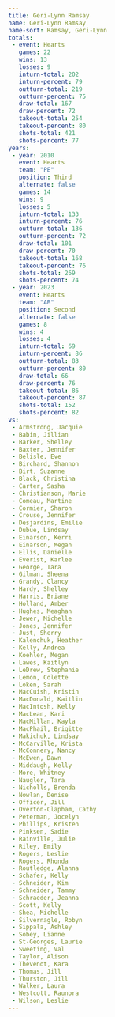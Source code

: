 ```yaml
---
title: Geri-Lynn Ramsay
name: Geri-Lynn Ramsay
name-sort: Ramsay, Geri-Lynn
totals:
 - event: Hearts
   games: 22
   wins: 13
   losses: 9
   inturn-total: 202
   inturn-percent: 79
   outturn-total: 219
   outturn-percent: 75
   draw-total: 167
   draw-percent: 72
   takeout-total: 254
   takeout-percent: 80
   shots-total: 421
   shots-percent: 77
years:
 - year: 2010
   event: Hearts
   team: "PE"
   position: Third
   alternate: false
   games: 14
   wins: 9
   losses: 5
   inturn-total: 133
   inturn-percent: 76
   outturn-total: 136
   outturn-percent: 72
   draw-total: 101
   draw-percent: 70
   takeout-total: 168
   takeout-percent: 76
   shots-total: 269
   shots-percent: 74
 - year: 2023
   event: Hearts
   team: "AB"
   position: Second
   alternate: false
   games: 8
   wins: 4
   losses: 4
   inturn-total: 69
   inturn-percent: 86
   outturn-total: 83
   outturn-percent: 80
   draw-total: 66
   draw-percent: 76
   takeout-total: 86
   takeout-percent: 87
   shots-total: 152
   shots-percent: 82
vs:
 - Armstrong, Jacquie
 - Babin, Jillian
 - Barker, Shelley
 - Baxter, Jennifer
 - Belisle, Eve
 - Birchard, Shannon
 - Birt, Suzanne
 - Black, Christina
 - Carter, Sasha
 - Christianson, Marie
 - Comeau, Martine
 - Cormier, Sharon
 - Crouse, Jennifer
 - Desjardins, Emilie
 - Dubue, Lindsay
 - Einarson, Kerri
 - Einarson, Megan
 - Ellis, Danielle
 - Everist, Karlee
 - George, Tara
 - Gilman, Sheena
 - Grandy, Clancy
 - Hardy, Shelley
 - Harris, Briane
 - Holland, Amber
 - Hughes, Meaghan
 - Jewer, Michelle
 - Jones, Jennifer
 - Just, Sherry
 - Kalenchuk, Heather
 - Kelly, Andrea
 - Koehler, Megan
 - Lawes, Kaitlyn
 - LeDrew, Stephanie
 - Lemon, Colette
 - Loken, Sarah
 - MacCuish, Kristin
 - MacDonald, Kaitlin
 - MacIntosh, Kelly
 - MacLean, Kari
 - MacMillan, Kayla
 - MacPhail, Brigitte
 - Makichuk, Lindsay
 - McCarville, Krista
 - McConnery, Nancy
 - McEwen, Dawn
 - Middaugh, Kelly
 - More, Whitney
 - Naugler, Tara
 - Nicholls, Brenda
 - Nowlan, Denise
 - Officer, Jill
 - Overton-Clapham, Cathy
 - Peterman, Jocelyn
 - Phillips, Kristen
 - Pinksen, Sadie
 - Rainville, Julie
 - Riley, Emily
 - Rogers, Leslie
 - Rogers, Rhonda
 - Routledge, Alanna
 - Schafer, Kelly
 - Schneider, Kim
 - Schneider, Tammy
 - Schraeder, Jeanna
 - Scott, Kelly
 - Shea, Michelle
 - Silvernagle, Robyn
 - Sippala, Ashley
 - Sobey, Lianne
 - St-Georges, Laurie
 - Sweeting, Val
 - Taylor, Alison
 - Thevenot, Kara
 - Thomas, Jill
 - Thurston, Jill
 - Walker, Laura
 - Westcott, Raunora
 - Wilson, Leslie
---
```

